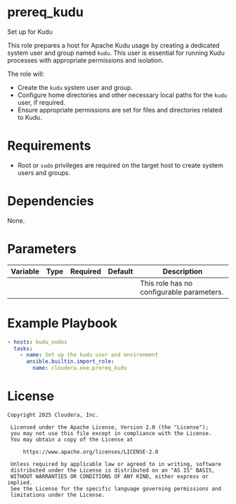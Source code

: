 # prereq_kudu

Set up for Kudu

This role prepares a host for Apache Kudu usage by creating a dedicated system user and group named `kudu`. This user is essential for running Kudu processes with appropriate permissions and isolation.

The role will:
- Create the `kudu` system user and group.
- Configure home directories and other necessary local paths for the `kudu` user, if required.
- Ensure appropriate permissions are set for files and directories related to Kudu.

# Requirements

- Root or `sudo` privileges are required on the target host to create system users and groups.

# Dependencies

None.

# Parameters

| Variable | Type | Required | Default | Description |
| --- | --- | --- | --- | --- |
| | | | | This role has no configurable parameters. |

# Example Playbook

```yaml
- hosts: kudu_nodes
  tasks:
    - name: Set up the kudu user and environment
      ansible.builtin.import_role:
        name: cloudera.exe.prereq_kudu
```

# License

```
Copyright 2025 Cloudera, Inc.

 Licensed under the Apache License, Version 2.0 (the "License");
 you may not use this file except in compliance with the License.
 You may obtain a copy of the License at

     https://www.apache.org/licenses/LICENSE-2.0

 Unless required by applicable law or agreed to in writing, software
 distributed under the License is distributed on an "AS IS" BASIS,
 WITHOUT WARRANTIES OR CONDITIONS OF ANY KIND, either express or implied.
 See the License for the specific language governing permissions and
 limitations under the License.
```
